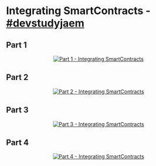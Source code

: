 # Integrating SmartContracts - [#devstudyjaem](https://twitter.com/search?q=%23devstudyjaem)

## Part 1
<center>

<a href="https://www.youtube.com/watch?v=BZeHY_COpa8&list=PLVz98HTQCJzTKvzvkQ1HEpztUL1XmS59H" target="_blank" title="Part 1 - Integrating SmartContracts"><img src="https://img.youtube.com/vi/Sl3K1_QR1Go/0.jpg" alt="Part 1 - Integrating SmartContracts"></a>

</center>

## Part 2
<center>

<a href="https://www.youtube.com/watch?v=IUGsjfaqVEc&list=PLVz98HTQCJzTKvzvkQ1HEpztUL1XmS59H" target="_blank" title="Part 2 - Integrating SmartContracts"><img src="https://img.youtube.com/vi/Sl3K1_QR1Go/0.jpg" alt="Part 2 - Integrating SmartContracts"></a>

</center>

## Part 3
<center>

<a href="https://www.youtube.com/watch?v=DGIMu4dmy78&list=PLVz98HTQCJzTKvzvkQ1HEpztUL1XmS59H" target="_blank" title="Part 3 - Integrating SmartContracts"><img src="https://img.youtube.com/vi/Sl3K1_QR1Go/0.jpg" alt="Part 3 - Integrating SmartContracts"></a>

</center>

## Part 4
<center>

<a href="https://www.youtube.com/watch?v=rhNbP-FevHo&list=PLVz98HTQCJzTKvzvkQ1HEpztUL1XmS59H" target="_blank" title="Part 4 - Integrating SmartContracts"><img src="https://img.youtube.com/vi/Sl3K1_QR1Go/0.jpg" alt="Part 4 - Integrating SmartContracts"></a>

</center>

